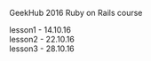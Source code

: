GeekHub 2016 Ruby on Rails course

lesson1 - 14.10.16<br>
lesson2 - 22.10.16<br>
lesson3 - 28.10.16
